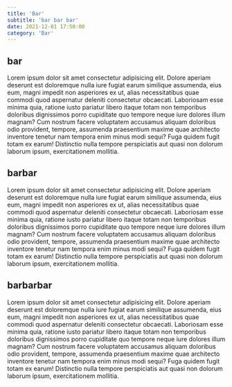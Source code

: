 ```yaml
---
title: 'Bar'
subtitle: 'bar bar bar'
date: 2021-12-01 17:50:00
category: 'Bar'
---
```


## bar

Lorem ipsum dolor sit amet consectetur adipisicing elit. Dolore aperiam deserunt est doloremque nulla iure fugiat earum similique assumenda, eius eum, magni impedit non asperiores ex ut, alias necessitatibus quae commodi quod aspernatur deleniti consectetur obcaecati. Laboriosam esse minima quia, ratione iusto pariatur libero itaque totam non temporibus doloribus dignissimos porro cupiditate quo tempore neque iure dolores illum magnam? Cum nostrum facere voluptatem accusamus aliquam doloribus odio provident, tempore, assumenda praesentium maxime quae architecto inventore tenetur nam tempora enim minus modi sequi? Fuga quidem fugit totam ex earum! Distinctio nulla tempore perspiciatis aut quasi non dolorum laborum ipsum, exercitationem mollitia.

## barbar

Lorem ipsum dolor sit amet consectetur adipisicing elit. Dolore aperiam deserunt est doloremque nulla iure fugiat earum similique assumenda, eius eum, magni impedit non asperiores ex ut, alias necessitatibus quae commodi quod aspernatur deleniti consectetur obcaecati. Laboriosam esse minima quia, ratione iusto pariatur libero itaque totam non temporibus doloribus dignissimos porro cupiditate quo tempore neque iure dolores illum magnam? Cum nostrum facere voluptatem accusamus aliquam doloribus odio provident, tempore, assumenda praesentium maxime quae architecto inventore tenetur nam tempora enim minus modi sequi? Fuga quidem fugit totam ex earum! Distinctio nulla tempore perspiciatis aut quasi non dolorum laborum ipsum, exercitationem mollitia.

## barbarbar

Lorem ipsum dolor sit amet consectetur adipisicing elit. Dolore aperiam deserunt est doloremque nulla iure fugiat earum similique assumenda, eius eum, magni impedit non asperiores ex ut, alias necessitatibus quae commodi quod aspernatur deleniti consectetur obcaecati. Laboriosam esse minima quia, ratione iusto pariatur libero itaque totam non temporibus doloribus dignissimos porro cupiditate quo tempore neque iure dolores illum magnam? Cum nostrum facere voluptatem accusamus aliquam doloribus odio provident, tempore, assumenda praesentium maxime quae architecto inventore tenetur nam tempora enim minus modi sequi? Fuga quidem fugit totam ex earum! Distinctio nulla tempore perspiciatis aut quasi non dolorum laborum ipsum, exercitationem mollitia.
